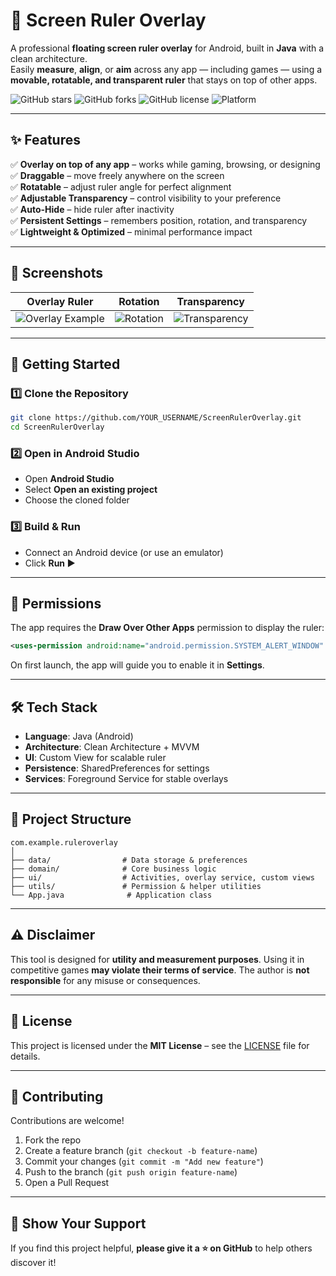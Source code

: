 # 📏 Screen Ruler Overlay

A professional **floating screen ruler overlay** for Android, built in **Java** with a clean architecture.  
Easily **measure**, **align**, or **aim** across any app — including games — using a **movable, rotatable, and transparent ruler** that stays on top of other apps.

![GitHub stars](https://img.shields.io/github/stars/YOUR_USERNAME/ScreenRulerOverlay?style=flat-square)
![GitHub forks](https://img.shields.io/github/forks/YOUR_USERNAME/ScreenRulerOverlay?style=flat-square)
![GitHub license](https://img.shields.io/github/license/YOUR_USERNAME/ScreenRulerOverlay?style=flat-square)
![Platform](https://img.shields.io/badge/platform-Android-green?style=flat-square)

---

## ✨ Features

✅ **Overlay on top of any app** – works while gaming, browsing, or designing  
✅ **Draggable** – move freely anywhere on the screen  
✅ **Rotatable** – adjust ruler angle for perfect alignment  
✅ **Adjustable Transparency** – control visibility to your preference  
✅ **Auto-Hide** – hide ruler after inactivity  
✅ **Persistent Settings** – remembers position, rotation, and transparency  
✅ **Lightweight & Optimized** – minimal performance impact  

---

## 📸 Screenshots

| Overlay Ruler | Rotation | Transparency |
|---------------|----------|--------------|
| ![Overlay Example](docs/screenshot1.png) | ![Rotation](docs/screenshot2.png) | ![Transparency](docs/screenshot3.png) |

---

## 🚀 Getting Started

### 1️⃣ Clone the Repository
```bash
git clone https://github.com/YOUR_USERNAME/ScreenRulerOverlay.git
cd ScreenRulerOverlay
````

### 2️⃣ Open in Android Studio

* Open **Android Studio**
* Select **Open an existing project**
* Choose the cloned folder

### 3️⃣ Build & Run

* Connect an Android device (or use an emulator)
* Click **Run ▶**

---

## 📱 Permissions

The app requires the **Draw Over Other Apps** permission to display the ruler:

```xml
<uses-permission android:name="android.permission.SYSTEM_ALERT_WINDOW" />
```

On first launch, the app will guide you to enable it in **Settings**.

---

## 🛠️ Tech Stack

* **Language**: Java (Android)
* **Architecture**: Clean Architecture + MVVM
* **UI**: Custom View for scalable ruler
* **Persistence**: SharedPreferences for settings
* **Services**: Foreground Service for stable overlays

---

## 📂 Project Structure

```
com.example.ruleroverlay
│
├── data/                # Data storage & preferences
├── domain/              # Core business logic
├── ui/                  # Activities, overlay service, custom views
├── utils/               # Permission & helper utilities
└── App.java              # Application class
```

---

## ⚠️ Disclaimer

This tool is designed for **utility and measurement purposes**.
Using it in competitive games **may violate their terms of service**.
The author is **not responsible** for any misuse or consequences.

---

## 📄 License

This project is licensed under the **MIT License** – see the [LICENSE](LICENSE) file for details.

---

## 🤝 Contributing

Contributions are welcome!

1. Fork the repo
2. Create a feature branch (`git checkout -b feature-name`)
3. Commit your changes (`git commit -m "Add new feature"`)
4. Push to the branch (`git push origin feature-name`)
5. Open a Pull Request

---

## 🌟 Show Your Support

If you find this project helpful, **please give it a ⭐ on GitHub** to help others discover it!
